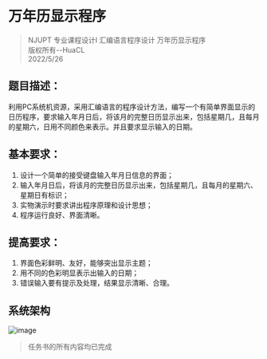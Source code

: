 # 万年历显示程序

> NJUPT 专业课程设计I 汇编语言程序设计 万年历显示程序  
> 版权所有--HuaCL  
> 2022/5/26

## 题目描述：

利用PC系统机资源，采用汇编语言的程序设计方法，编写一个有简单界面显示的日历程序，要求输入年月日后，将该月的完整日历显示出来，包括星期几，且每月的星期六，日用不同颜色来表示。并且要求显示输入的日期。

## 基本要求：

1. 设计一个简单的接受键盘输入年月日信息的界面；
2. 输入年月日后，将该月的完整日历显示出来，包括星期几，且每月的星期六、星期日有标识；
3. 实物演示时要求讲出程序原理和设计思想；
4. 程序运行良好、界面清晰。

## 提高要求：

1. 界面色彩鲜明、友好，能够突出显示主题；
2. 用不同的色彩明显表示出输入的日期；
3. 错误输入要有提示及处理，结果显示清晰、合理。

## 系统架构

![image](https://user-images.githubusercontent.com/55879217/170511771-cdc6ce7e-f5b1-4da0-b267-f7724e32bd1e.png)

> 任务书的所有内容均已完成
